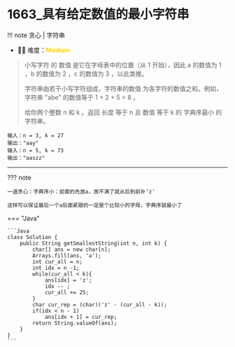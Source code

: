 # 1663_具有给定数值的最小字符串

!!! note
    <!-- 这里记载考察的数据结构、算法等 -->
    贪心 | 字符串

- 🔑🔑 难度：<span style = "color:gold; font-weight:bold">Medium</span>


> 小写字符 的 数值 是它在字母表中的位置（从 1 开始），因此 a 的数值为 1 ，b 的数值为 2 ，c 的数值为 3 ，以此类推。
> 
> 字符串由若干小写字符组成，字符串的数值 为各字符的数值之和。例如，字符串 "abe" 的数值等于 1 + 2 + 5 = 8 。
> 
> 给你两个整数 n 和 k 。返回 长度 等于 n 且 数值 等于 k 的 字典序最小 的字符串。



```
输入：n = 3, k = 27
输出："aay"
输入：n = 5, k = 73
输出："aaszz"
```

-------


??? note

    一道贪心：字典序小：前面的先放a，放不满了就从后到前补‘z'

    这样可以保证最后一个a后面紧跟的一定是个比较小的字母，字典序就最小了



=== "Java"

    ```Java
    class Solution {
        public String getSmallestString(int n, int k) {
            char[] ans = new char[n];
            Arrays.fill(ans, 'a');
            int cur_all = n;
            int idx = n -1;
            while(cur_all < k){
                ans[idx] = 'z';
                idx -- ;
                cur_all += 25;
            }
            char cur_rep = (char)('z' - (cur_all - k));
            if(idx < n - 1)
                ans[idx + 1] = cur_rep;
            return String.valueOf(ans);
        }
    }
    ```









